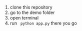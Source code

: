 1. clone this repository
2. go to the demo folder
3. open terminal
4. run <code> python app.py</code>
there you go